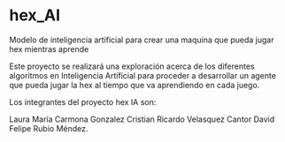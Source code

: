 # hex_AI
Modelo de inteligencia artificial para crear una maquina que pueda jugar hex mientras aprende

Este proyecto se realizará una exploración acerca de los diferentes algoritmos en Inteligencia Artificial para proceder a
desarrollar un agente que pueda jugar la hex al tiempo que va aprendiendo en cada juego. 

Los integrantes del proyecto hex IA son:

Laura María Carmona Gonzalez
Cristian Ricardo Velasquez Cantor 
David Felipe Rubio Méndez.
